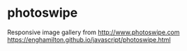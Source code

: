 # photoswipe
Responsive image gallery from http://www.photoswipe.com
https://enghamilton.github.io/javascript/photoswipe.html
